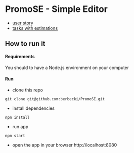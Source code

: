 # PromoSE - Simple Editor

* [user story](/doc/user_story.md)
* [tasks with estimations](/doc/tasks.md)

## How to run it

#### Requirements
You should to have a Node.js environment on your computer

#### Run

* clone this repo
```terminal
git clone git@github.com:berbecki/PromoSE.git
```

* install dependencies
```terminal
npm install
```

* run app
```terminal
npm start
```

* open the app in your browser
http://localhost:8080
